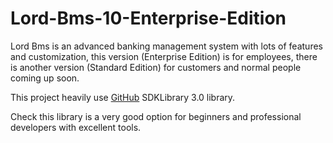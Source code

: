 # Lord-Bms-10-Enterprise-Edition
Lord Bms is an advanced banking management system with lots of features and customization, this version (Enterprise Edition) is for employees, there is another version (Standard Edition) for customers and normal people coming up soon.

This project heavily use [GitHub](http://github.com) SDKLibrary 3.0 library.

Check this library is a very good option for beginners and professional developers with excellent tools.
